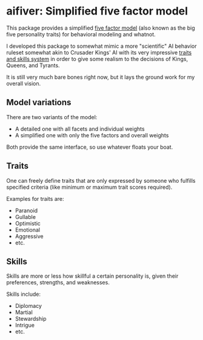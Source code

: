 # aifiver: Simplified five factor model

This package provides a simplified [five factor model](https://en.wikipedia.org/wiki/Big_Five_personality_traits) (also known as the big five personality traits) for behavioral modeling and whatnot.

I developed this package to somewhat mimic a more "scientific" AI behavior ruleset somewhat akin to Crusader Kings' AI with its very impressive [traits and skills system](https://ck3.paradoxwikis.com/Traits) in order to give some realism to the decisions of Kings, Queens, and Tyrants.

It is still very much bare bones right now, but it lays the ground work for my overall vision.

## Model variations

There are two variants of the model:

* A detailed one with all facets and individual weights
* A simplified one with only the five factors and overall weights

Both provide the same interface, so use whatever floats your boat.

## Traits

One can freely define traits that are only expressed by someone who fulfills specified criteria (like minimum or maximum trait scores required).

Examples for traits are:
* Paranoid
* Gullable
* Optimistic
* Emotional
* Aggressive
* etc.

## Skills

Skills are more or less how skillful a certain personality is, given their preferences, strengths, and weaknesses.

Skills include:
* Diplomacy
* Martial
* Stewardship
* Intrigue
* etc.
